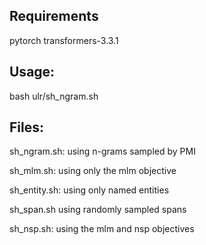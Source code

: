 ## Requirements
pytorch transformers-3.3.1

## Usage: 
bash ulr/sh_ngram.sh

## Files:
sh_ngram.sh: using n-grams sampled by PMI

sh_mlm.sh: using only the mlm objective

sh_entity.sh: using only named entities

sh_span.sh using randomly sampled spans

sh_nsp.sh: using the mlm and nsp objectives 





